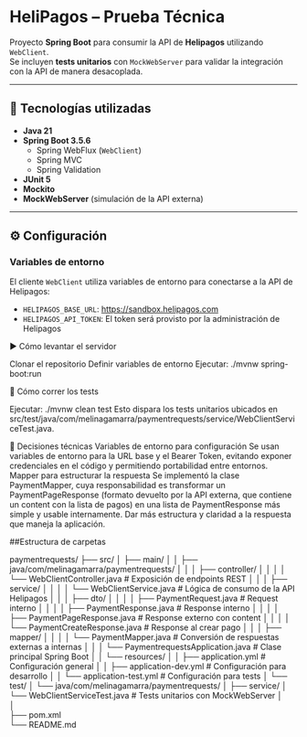 # HeliPagos – Prueba Técnica

Proyecto **Spring Boot** para consumir la API de **Helipagos** utilizando `WebClient`.  
Se incluyen **tests unitarios** con `MockWebServer` para validar la integración con la API de manera desacoplada.

---

## 🚀 Tecnologías utilizadas

- **Java 21**
- **Spring Boot 3.5.6**
  - Spring WebFlux (`WebClient`)
  - Spring MVC
  - Spring Validation
- **JUnit 5**
- **Mockito**
- **MockWebServer** (simulación de la API externa)

---

## ⚙️ Configuración

### Variables de entorno
El cliente `WebClient` utiliza variables de entorno para conectarse a la API de Helipagos:

- `HELIPAGOS_BASE_URL`: https://sandbox.helipagos.com  
- `HELIPAGOS_API_TOKEN`: El token será provisto por la administración de Helipagos



▶️ Cómo levantar el servidor

Clonar el repositorio
Definir variables de entorno
Ejecutar:
./mvnw spring-boot:run

🧪 Cómo correr los tests

Ejecutar:
./mvnw clean test
Esto dispara los tests unitarios ubicados en src/test/java/com/melinagamarra/paymentrequests/service/WebClientServiceTest.java.

🤔 Decisiones técnicas
Variables de entorno para configuración
Se usan variables de entorno para la URL base y el Bearer Token, evitando exponer credenciales en el código y permitiendo portabilidad entre entornos.
Mapper para estructurar la respuesta
Se implementó la clase PaymentMapper, cuya responsabilidad es transformar un PaymentPageResponse (formato devuelto por la API externa, que contiene un content con la lista de pagos) en una lista de PaymentResponse más simple y usable internamente.
Dar más estructura y claridad a la respuesta que maneja la aplicación.


##Estructura de carpetas

paymentrequests/
├── src/
│   ├── main/
│   │   ├── java/com/melinagamarra/paymentrequests/
│   │   │   ├── controller/
│   │   │   │   └── WebClientController.java     # Exposición de endpoints REST
│   │   │   ├── service/
│   │   │   │   └── WebClientService.java        # Lógica de consumo de la API Helipagos
│   │   │   ├── dto/
│   │   │   │   ├── PaymentRequest.java          # Request interno
│   │   │   │   ├── PaymentResponse.java         # Response interno
│   │   │   │   ├── PaymentPageResponse.java     # Response externo con content
│   │   │   │   └── PaymentCreateResponse.java   # Response al crear pago
│   │   │   ├── mapper/
│   │   │   │   └── PaymentMapper.java           # Conversión de respuestas externas a internas
│   │   │   └── PaymentrequestsApplication.java  # Clase principal Spring Boot
│   │   └── resources/
│   │       ├── application.yml                  # Configuración general
│   │       ├── application-dev.yml              # Configuración para desarrollo
│   │       └── application-test.yml             # Configuración para tests
│   └── test/
│       └── java/com/melinagamarra/paymentrequests/
│           ├── service/
│               └── WebClientServiceTest.java    # Tests unitarios con MockWebServer
│           
│                
├── pom.xml                                      
└── README.md                                    
                
